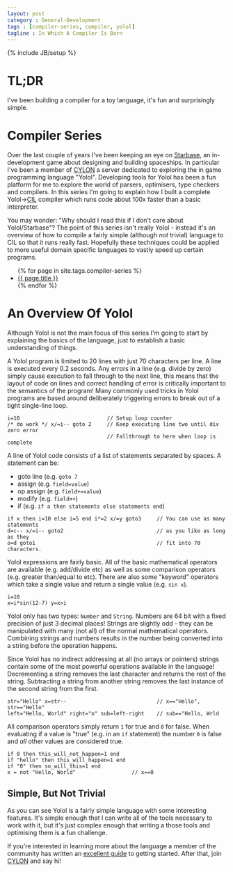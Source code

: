 ```yaml
---
layout: post
category : General-Development
tags : [compiler-series, compiler, yolol]
tagline : In Which A Compiler Is Born
---
```

{% include JB/setup %}

# TL;DR

I've been building a compiler for a toy language, it's fun and surprisingly simple.

# Compiler Series

Over the last couple of years I've been keeping an eye on [Starbase](https://store.steampowered.com/app/454120/Starbase/), an in-development game about designing and building spaceships. In particular I've been a member of [CYLON](https://discord.gg/Dcn7BG4) a server dedicated to exploring the in game programming language "Yolol". Developing tools for Yolol has been a fun platform for me to explore the world of parsers, optimisers, type checkers and compilers. In this series I'm going to explain how I built a complete Yolol->[CIL](https://en.wikipedia.org/wiki/Common_Intermediate_Language) compiler which runs code about 100x faster than a basic interpreter.

You may wonder: "Why should I read this if I don't care about Yolol/Starbase"? The point of this series isn't really Yolol - instead it's an overview of how to compile a fairly simple (although _not_ trivial) language to CIL so that it runs really fast. Hopefully these techniques could be applied to more useful domain specific languages to vastly speed up certain programs.

<ul>
    {% for page in site.tags.compiler-series %}
    <li><a href="{{ page.url }}">{{ page.title }}</a></li>
    {% endfor %}
</ul>

# An Overview Of Yolol

Although Yolol is not the main focus of this series I'm going to start by explaining the basics of the language, just to establish a basic understanding of things.

A Yolol program is limited to 20 lines with just 70 characters per line. A line is executed every 0.2 seconds. Any errors in a line (e.g. divide by zero) simply cause execution to fall through to the next line, this means that the layout of code on lines and correct handling of error is critically important to the semantics of the program! Many commonly used tricks in Yolol programs are based around deliberately triggering errors to break out of a tight single-line loop.

```
i=10                            // Setup loop counter
/* do work */ x/=i-- goto 2     // Keep executing line two until div zero error
                                // Fallthrough to here when loop is complete
```

A line of Yolol code consists of a list of statements separated by spaces. A statement can be:

 - goto line (e.g. `goto 7`
 - assign (e.g. `field=value`)
 - op assign (e.g. `field+=value`)
 - modify (e.g. `field++`)
 - if (e.g. `if a then statements else statements end`)

```
if x then i=10 else i=5 end i*=2 x/=y goto3     // You can use as many statements
d=c-- x/=i-- goto2                              // as you like as long as they
o=d goto1                                       // fit into 70 characters.
```

Yolol expressions are fairly basic. All of the basic mathematical operators are available (e.g. add/divide etc) as well as some comparison operators (e.g. greater than/equal to etc). There are also some "keyword" operators which take a single value and return a single value (e.g. `sin x`).

```
i=10
x=i*sin(12-7) y=x>i
```

Yolol only has two types: `Number` and `String`. Numbers are 64 bit with a fixed precision of just 3 decimal places! Strings are slightly odd - they can be manipulated with many (not all) of the normal mathematical operators. Combining strings and numbers results in the number being converted into a string before the operation happens.

Since Yolol has no indirect addressing at all (no arrays or pointers) strings contain some of the most powerful operations available in the language! Decrementing a string removes the last character and returns the rest of the string. Subtracting a string from another string removes the last instance of the second string from the first.

```
str="Hello" x=str--                             // x=="Hello", str=="Hello"
left="Hello, World" right="o" sub=left-right    // sub=="Hello, Wrld
```

All comparison operators simply return `1` for true and `0` for false. When evaluating if a value is "true" (e.g. in an `if` statement) the number `0` is false and _all_ other values are considered true.

```
if 0 then this_will_not_happen=1 end
if "hello" then this_will_happen=1 end
if "0" then so_will_this=1 end
x = not "Hello, World"                  // x==0
```

## Simple, But Not Trivial

As you can see Yolol is a fairly simple language with some interesting features. It's simple enough that I can write all of the tools necessary to work with it, but it's just complex enough that writing a those tools and optimising them is a fun challenge.

If you're interested in learning more about the language a member of the community has written an [excellent guide](https://yolol.info/landing) to getting started. After that, join [CYLON](https://discord.gg/Dcn7BG4) and say hi!